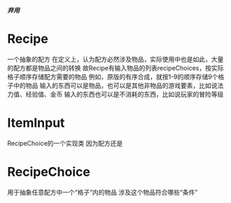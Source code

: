 ***弃用***

# Recipe
一个抽象的配方
在定义上，认为配方必然涉及物品，实际使用中也是如此，大量的配方都是物品之间的转换
故Recipe有输入物品的列表recipeChoices，按实际格子顺序存储配方需要的物品
例如，原版的有序合成，就按1-9的顺序存储9个格子中的物品
输入的东西可以是物品，也可以是其他非物品的游戏要素，比如说法力值、经验值、金币
输入的东西也可以是不消耗的东西，比如说玩家的冒险等级

# ItemInput
RecipeChoice的一个实现类
因为配方还是



# RecipeChoice
用于抽象任意配方中一个“格子”内的物品
涉及这个物品符合哪些“条件”

